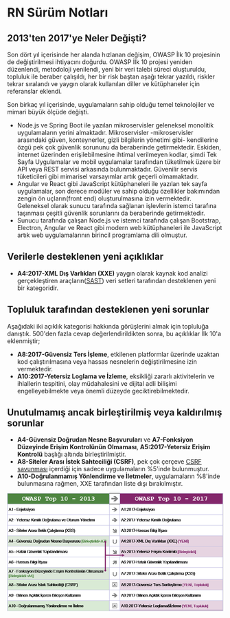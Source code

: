 # RN Sürüm Notları

## 2013'ten 2017'ye Neler Değişti?

Son dört yıl içerisinde her alanda hızlanan değişim, OWASP İlk 10 projesinin de değiştirilmesi ihtiyacını doğurdu. OWASP İlk 10 projesi yeniden düzenlendi, metodoloji yenilendi, yeni bir veri talebi süreci oluşturuldu, topluluk ile beraber çalışıldı, her bir risk baştan aşağı tekrar yazıldı, riskler tekrar sıralandı ve yaygın olarak kullanılan diller ve kütüphaneler için referanslar eklendi.

Son birkaç yıl içerisinde, uygulamaların sahip olduğu temel teknolojiler ve mimari büyük ölçüde değişti.

* Node.js ve Spring Boot ile yazılan mikroservisler geleneksel monolitik uygulamaların yerini almaktadır. Mikroservisler -mikroservisler arasındaki güven, konteynerler, gizli bilgilerin yönetimi gibi- kendilerine özgü pek çok güvenlik sorununu da beraberinde getirmektedir. Eskiden, internet üzerinden erişilebilmesine ihtimal verilmeyen kodlar, şimdi Tek Sayfa Uygulamalar ve mobil uygulamalar tarafından tüketilmek üzere bir API veya REST servisi arkasında bulunmaktadır. Güvenilir servis tüketicileri gibi mimarisel varsayımlar artık geçerli olmamaktadır.
* Angular ve React gibi JavaScript kütüphaneleri ile yazılan tek sayfa uygulamalar, son derece modüler ve sahip olduğu özellikler bakımından zengin ön uçların(front end) oluşturulmasına izin vermektedir. Geleneksel olarak sunucu tarafında sağlanan işlevlerin istemci tarafına taşınması çeşitli güvenlik sorunlarını da beraberinde getirmektedir.
* Sunucu tarafında çalışan Node.js ve istemci tarafında çalışan Bootstrap, Electron, Angular ve React gibi modern web kütüphaneleri ile JavaScript artık web uygulamalarının birincil programlama dili olmuştur.

## Verilerle desteklenen yeni açıklıklar

* **A4:2017-XML Dış Varlıkları (XXE)** yaygın olarak kaynak kod analizi gerçekleştiren araçların([SAST](https://www.owasp.org/index.php/Source_Code_Analysis_Tools)) veri setleri tarafından desteklenen yeni bir kategoridir. 

## Topluluk tarafından desteklenen yeni sorunlar

Aşağıdaki iki açıklık kategorisi hakkında görüşlerini almak için topluluğa danıştık. 500'den fazla cevap değerlendirildikten sonra, bu açıklıklar İlk 10'a eklenmiştir;
* **A8:2017-Güvensiz Ters İşleme**, etkilenen platformlar üzerinde uzaktan kod çalıştırılmasına veya hassas nesnelerin değiştirilmesine izin vermektedir.
* **A10:2017-Yetersiz Loglama ve İzleme**, eksikliği zararlı aktivitelerin ve ihlallerin tespitini, olay müdahalesini ve dijital adli bilişimi engelleyebilmekte veya önemli düzeyde geciktirebilmektedir.

## Unutulmamış ancak birleştirilmiş veya kaldırılmış sorunlar

* **A4-Güvensiz Doğrudan Nesne Başvuruları** ve **A7-Fonksiyon Düzeyinde Erişim Kontrolünün Olmaması**, **A5:2017-Yetersiz Erişim Kontrolü** başlığı altında birleştirilmiştir.
* **A8-Siteler Arası İstek Sahteciliği (CSRF)**, pek çok çerçeve [CSRF savunması](https://www.owasp.org/index.php/Cross-Site_Request_Forgery_(CSRF)) içerdiği için sadece uygulamaların %5'inde bulunmuştur.
* **A10-Doğrulanmamış Yönlendirme ve İletmeler**, uygulamaların %8'inde bulunmasına rağmen, XXE tarafından liste dışı bırakılmıştır.

![0x06-release-notes-1](images/0x06-release-notes-1.png)
